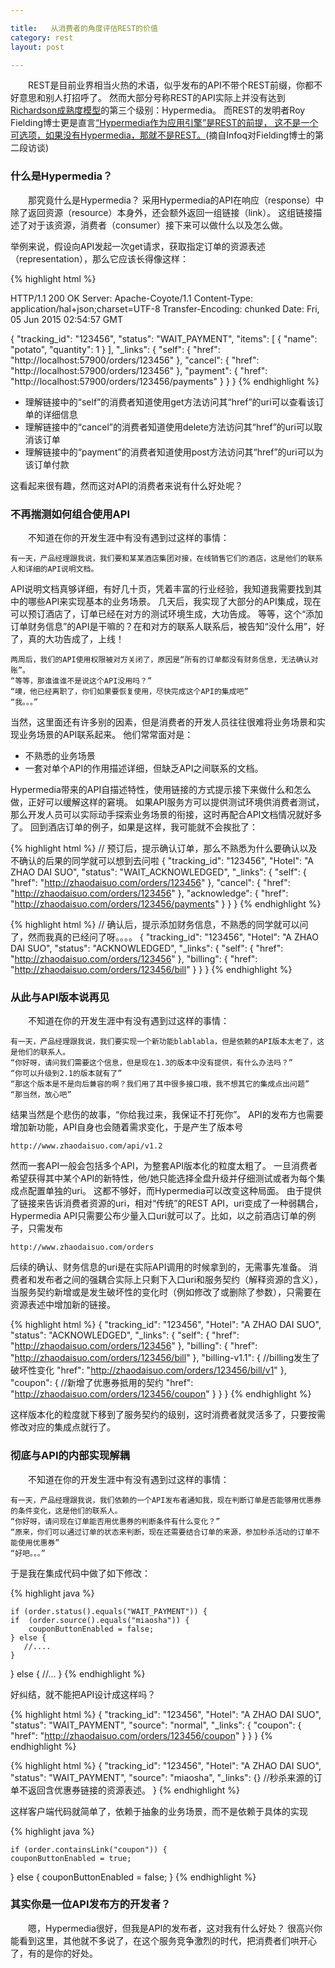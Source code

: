 ```yaml
---

title:   从消费者的角度评估REST的价值
category: rest  
layout: post

---
```


&emsp;&emsp;REST是目前业界相当火热的术语，似乎发布的API不带个REST前缀，你都不好意思和别人打招呼了。
然而大部分号称REST的API实际上并没有达到[Richardson成熟度模型](http://martinfowler.com/articles/richardsonMaturityModel.html)的第三个级别：Hypermedia。
而REST的发明者Roy Fielding博士更是直言[“Hypermedia作为应用引擎”是REST的前提，
这不是一个可选项，如果没有Hypermedia，那就不是REST。](http://www.infoq.com/articles/roy-fielding-on-versioning)(摘自Infoq对Fielding博士的第二段访谈)

### 什么是Hypermedia？
&emsp;&emsp;那究竟什么是Hypermedia？
采用Hypermedia的API在响应（response）中除了返回资源（resource）本身外，还会额外返回一组链接（link）。
这组链接描述了对于该资源，消费者（consumer）接下来可以做什么以及怎么做。

举例来说，假设向API发起一次get请求，获取指定订单的资源表述（representation），那么它应该长得像这样：

{% highlight html %}

HTTP/1.1 200 OK
Server: Apache-Coyote/1.1
Content-Type: application/hal+json;charset=UTF-8
Transfer-Encoding: chunked
Date: Fri, 05 Jun 2015 02:54:57 GMT

{
    "tracking_id": "123456",
    "status": "WAIT_PAYMENT",
    "items": [
        {
            "name": "potato",
            "quantity": 1
        }
    ],
    "_links": {
        "self": {
            "href": "http://localhost:57900/orders/123456"
        },
        "cancel": {
            "href": "http://localhost:57900/orders/123456"
        },
        "payment": {
            "href": "http://localhost:57900/orders/123456/payments"
        }
    }
}
{% endhighlight %}


* 理解链接中的“self”的消费者知道使用get方法访问其“href”的uri可以查看该订单的详细信息
* 理解链接中的“cancel”的消费者知道使用delete方法访问其“href”的uri可以取消该订单
* 理解链接中的“payment”的消费者知道使用post方法访问其“href”的uri可以为该订单付款

这看起来很有趣，然而这对API的消费者来说有什么好处呢？

### 不再揣测如何组合使用API

&emsp;&emsp;不知道在你的开发生涯中有没有遇到过这样的事情：

    有一天，产品经理跟我说，我们要和某某酒店集团对接，在线销售它们的酒店，这是他们的联系人和详细的API说明文档。
API说明文档真够详细，有好几十页，凭着丰富的行业经验，我知道我需要找到其中的哪些API来实现基本的业务场景。
几天后，我实现了大部分的API集成，现在可以预订酒店了，订单已经在对方的测试环境生成，大功告成。
等等，这个“添加订单财务信息”的API是干嘛的？在和对方的联系人联系后，被告知“没什么用”，好了，真的大功告成了，上线！

    两周后，我们的API使用权限被对方关闭了，原因是“所有的订单都没有财务信息，无法确认对账”。  
    “等等，那谁谁谁不是说这个API没用吗？”
    “噢，他已经离职了，你们如果要恢复使用，尽快完成这个API的集成吧”  
    “我。。。”

当然，这里面还有许多别的因素，但是消费者的开发人员往往很难将业务场景和实现业务场景的API联系起来。
他们常常面对是：

* 不熟悉的业务场景
* 一套对单个API的作用描述详细，但缺乏API之间联系的文档。

Hypermedia带来的API自描述特性，使用链接的方式提示接下来做什么和怎么做，正好可以缓解这样的窘境。
如果API服务方可以提供测试环境供消费者测试，那么开发人员可以实际动手探索业务场景的衔接，这时再配合API文档情况就好多了。
回到酒店订单的例子，如果是这样，我可能就不会挨批了：

{% highlight html %}
// 预订后，提示确认订单，那么不熟悉为什么要确认以及不确认的后果的同学就可以想到去问啦
{
    "tracking_id": "123456",
    "Hotel": "A ZHAO DAI SUO",
    "status": "WAIT_ACKNOWLEDGED",
    "_links": {
        "self": {
            "href": "http://zhaodaisuo.com/orders/123456"
        },
        "cancel": {
            "href": "http://zhaodaisuo.com/orders/123456"
        },
        "acknowledge": {
            "href": "http://zhaodaisuo.com/orders/123456/payments"
        }
    }
}
{% endhighlight %}

{% highlight html %}
// 确认后，提示添加财务信息，不熟悉的同学就可以问了，然而我真的已经问了呀。。。。
{
    "tracking_id": "123456",
    "Hotel": "A ZHAO DAI SUO",
    "status": "ACKNOWLEDGED",
    "_links": {
        "self": {
            "href": "http://zhaodaisuo.com/orders/123456"
        },
        "billing": {
            "href": "http://zhaodaisuo.com/orders/123456/bill"
        }
    }
}
{% endhighlight %}

### 从此与API版本说再见

&emsp;&emsp;不知道在你的开发生涯中有没有遇到过这样的事情：

    有一天，产品经理跟我说，我们要实现一个新功能blablabla，但是依赖的API版本太老了，这是他们的联系人。
    “你好呀，请问我们需要这个信息，但是现在1.3的版本中没有提供，有什么办法吗？”
    “你可以升级到2.1的版本就有了”
    “那这个版本是不是向后兼容的啊？我们用了其中很多接口哦，我不想其它的集成点出问题”
    “那当然，放心吧”

结果当然是个悲伤的故事，“你给我过来，我保证不打死你”。
API的发布方也需要增加新功能，API自身也会随着需求变化，于是产生了版本号

    http://www.zhaodaisuo.com/api/v1.2

然而一套API一般会包括多个API，为整套API版本化的粒度太粗了。
一旦消费者希望获得其中某个API的新特性，他/她只能选择全盘升级并仔细测试或者为每个集成点配置单独的uri。
这都不够好，而Hypermedia可以改变这种局面。
由于提供了链接来告诉消费者资源的uri，相对“传统”的REST API，uri变成了一种弱耦合，
Hypermedia API只需要公布少量入口uri就可以了。比如，以之前酒店订单的例子，只需发布

    http://www.zhaodaisuo.com/orders

后续的确认、财务信息的uri是在实际API调用的时候拿到的，无需事先准备。
消费者和发布者之间的强耦合实际上只剩下入口uri和服务契约（解释资源的含义），
当服务契约新增或是发生破坏性的变化时（例如修改了或删除了参数），只需要在资源表述中增加新的链接。

{% highlight html %}
{
    "tracking_id": "123456",
    "Hotel": "A ZHAO DAI SUO",
    "status": "ACKNOWLEDGED",
    "_links": {
        "self": {
            "href": "http://zhaodaisuo.com/orders/123456"
        },
        "billing": {
            "href": "http://zhaodaisuo.com/orders/123456/bill"
        },
        "billing-v1.1": { //billing发生了破坏性变化
            "href": "http://zhaodaisuo.com/orders/123456/bill/v1"
        },
        "coupon": { //新增了优惠券抵用的契约
            "href": "http://zhaodaisuo.com/orders/123456/coupon"
        }
    }
}
{% endhighlight %}

这样版本化的粒度就下移到了服务契约的级别，这时消费者就灵活多了，只要按需修改对应的集成点就行了。

### 彻底与API的内部实现解耦

&emsp;&emsp;不知道在你的开发生涯中有没有遇到过这样的事情：

    有一天，产品经理跟我说，我们依赖的一个API发布者通知我，现在判断订单是否能够用优惠券的条件变化，这是他们的联系人。
    “你好呀，请问现在订单能否用优惠券的判断条件有什么变化？”
    “原来，你们可以通过订单的状态来判断，现在还需要结合订单的来源，参加秒杀活动的订单不能使用优惠券”
    “好吧。。。”

于是我在集成代码中做了如下修改：

{% highlight java %}

    if (order.status().equals("WAIT_PAYMENT")) {
    if  (order.source().equals("miaosha")) {
        couponButtonEnabled = false;
    } else {
       //....
    }
} else {
   //...
}
{% endhighlight %}

好纠结，就不能把API设计成这样吗？

{% highlight html %}
{
    "tracking_id": "123456",
    "Hotel": "A ZHAO DAI SUO",
    "status": "WAIT_PAYMENT",
    "source": "normal",
    "_links": {
        "coupon": {
            "href": "http://zhaodaisuo.com/orders/123456/coupon"
        }
    }
}
{% endhighlight %}

{% highlight html %}
{
    "tracking_id": "123456",
    "Hotel": "A ZHAO DAI SUO",
    "status": "WAIT_PAYMENT",
    "source": "miaosha",
    "_links": {} //秒杀来源的订单不返回含优惠券链接的资源表述。
}
{% endhighlight %}

这样客户端代码就简单了，依赖于抽象的业务场景，而不是依赖于具体的实现

{% highlight java %}

    if (order.containsLink("coupon")) {
    couponButtonEnabled = true;
} else {
    couponButtonEnabled = false;
}
{% endhighlight %}  

### 其实你是一位API发布方的开发者？

&emsp;&emsp;嗯，Hypermedia很好，但我是API的发布者，这对我有什么好处？
很高兴你能看到这里，其他就不多说了，在这个服务竞争激烈的时代，把消费者们哄开心了，有的是你的好处。
